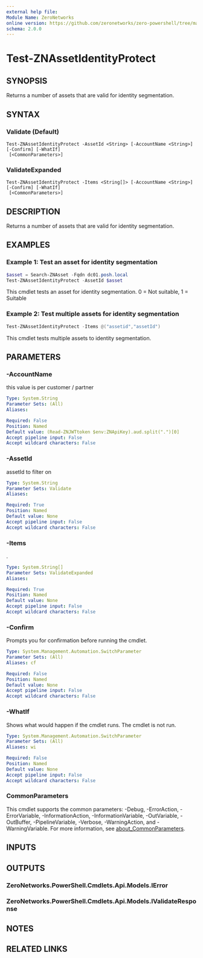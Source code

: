 ```yaml
---
external help file:
Module Name: ZeroNetworks
online version: https://github.com/zeronetworks/zero-powershell/tree/master/src/help/zeronetworks/test-znassetidentityprotect
schema: 2.0.0
---
```


# Test-ZNAssetIdentityProtect

## SYNOPSIS
Returns a number of assets that are valid for identity segmentation.

## SYNTAX

### Validate (Default)
```
Test-ZNAssetIdentityProtect -AssetId <String> [-AccountName <String>] [-Confirm] [-WhatIf]
 [<CommonParameters>]
```

### ValidateExpanded
```
Test-ZNAssetIdentityProtect -Items <String[]> [-AccountName <String>] [-Confirm] [-WhatIf]
 [<CommonParameters>]
```

## DESCRIPTION
Returns a number of assets that are valid for identity segmentation.

## EXAMPLES

### Example 1: Test an asset for identity segmentation
```powershell
$asset = Search-ZNAsset -Fqdn dc01.posh.local                      
Test-ZNAssetIdentityProtect -AssetId $asset
```

This cmdlet tests an asset for identity segmentation.
0 = Not suitable, 1 = Suitable

### Example 2: Test multiple assets for identity segmentation
```powershell
Test-ZNAssetIdentityProtect -Items @("assetid","assetId")
```

This cmdlet tests multiple assets to identity segmentation.

## PARAMETERS

### -AccountName
this value is per customer / partner

```yaml
Type: System.String
Parameter Sets: (All)
Aliases:

Required: False
Position: Named
Default value: (Read-ZNJWTtoken $env:ZNApiKey).aud.split(".")[0]
Accept pipeline input: False
Accept wildcard characters: False
```

### -AssetId
assetId to filter on

```yaml
Type: System.String
Parameter Sets: Validate
Aliases:

Required: True
Position: Named
Default value: None
Accept pipeline input: False
Accept wildcard characters: False
```

### -Items
.

```yaml
Type: System.String[]
Parameter Sets: ValidateExpanded
Aliases:

Required: True
Position: Named
Default value: None
Accept pipeline input: False
Accept wildcard characters: False
```

### -Confirm
Prompts you for confirmation before running the cmdlet.

```yaml
Type: System.Management.Automation.SwitchParameter
Parameter Sets: (All)
Aliases: cf

Required: False
Position: Named
Default value: None
Accept pipeline input: False
Accept wildcard characters: False
```

### -WhatIf
Shows what would happen if the cmdlet runs.
The cmdlet is not run.

```yaml
Type: System.Management.Automation.SwitchParameter
Parameter Sets: (All)
Aliases: wi

Required: False
Position: Named
Default value: None
Accept pipeline input: False
Accept wildcard characters: False
```

### CommonParameters
This cmdlet supports the common parameters: -Debug, -ErrorAction, -ErrorVariable, -InformationAction, -InformationVariable, -OutVariable, -OutBuffer, -PipelineVariable, -Verbose, -WarningAction, and -WarningVariable. For more information, see [about_CommonParameters](http://go.microsoft.com/fwlink/?LinkID=113216).

## INPUTS

## OUTPUTS

### ZeroNetworks.PowerShell.Cmdlets.Api.Models.IError

### ZeroNetworks.PowerShell.Cmdlets.Api.Models.IValidateResponse

## NOTES

## RELATED LINKS


